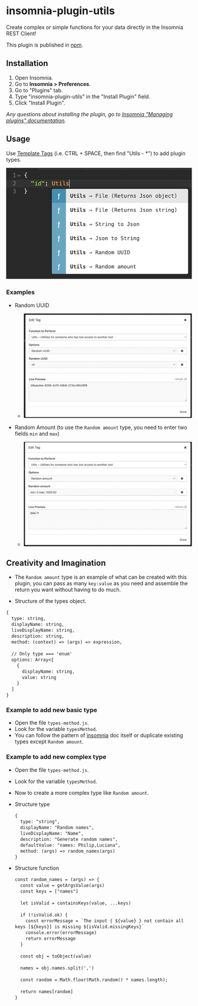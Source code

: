 # insomnia-plugin-utils

Create complex or simple functions for your data directly in the Insomnia REST Client!

This plugin is published in [npm](https://www.npmjs.com/package/insomnia-plugin-utils).


## Installation

1. Open Insomnia.
2. Go to **Insomnia > Preferences**.
3. Go to "Plugins" tab.
4. Type "insomnia-plugin-utils" in the "Install Plugin" field.
5. Click "Install Plugin".

_Any questions about installing the plugin, go to [Insomnia "Managing plugins" documentation](https://support.insomnia.rest/article/26-plugins#managing-plugins)._


## Usage

Use [Template Tags](https://docs.insomnia.rest/insomnia/template-tags) (i.e. CTRL + SPACE, then find "Utils - *") to add plugin types.

![Screenshot](https://raw.githubusercontent.com/Puglielli/insomnia-plugin-utils/main/docs/images/template-tags-utils.png)

### Examples

- Random UUID
  - ![Screenshot](https://raw.githubusercontent.com/Puglielli/insomnia-plugin-utils/main/docs/images/example-uuid.png)

- Random Amount (to use the `Random amount` type, you need to enter two fields `min` and `max`)
  - ![Screenshot](https://raw.githubusercontent.com/Puglielli/insomnia-plugin-utils/main/docs/images/example-amount.png)


## Creativity and Imagination

- The `Random amount` type is an example of what can be created with this plugin, you can pass as many `key:value` as you need and assemble the return you want without having to do much.

- Structure of the types object.

```
{
  type: string,
  displayName: string,
  liveDisplayName: string,
  description: string,
  method: (context) => (args) => expression,

  // Only type === 'enum'
  options: Array<{
    {
      displayName: string,
      value: string
    }
  ]
}
```

### Example to add new basic type

- Open the file `types-method.js`.
- Look for the variable `typesMethod`.
- You can follow the pattern of [insomnia](https://docs.insomnia.rest/insomnia/template-tags) doc itself or duplicate existing types except `Random amount`.

### Example to add new complex type

- Open the file `types-method.js`.
- Look for the variable `typesMethod`.
- Now to create a more complex type like `Random amount`.

- Structure type
  ```
  {
    type: "string",
    displayName: "Random names",
    liveDisplayName: "Name",
    description: "Generate random names",
    defaultValue: "names: Philip,Luciana",
    method: (args) => random_names(args)
  }
  ```

- Structure function
  ```
  const random_names = (args) => {
    const value = getArgsValue(args)
    const keys = ["names"]

    let isValid = containsKeys(value, ...keys)

    if (!isValid.ok) {
      const errorMessage = `The input { ${value} } not contain all keys [${keys}] is missing ${isValid.missingKeys}`
      console.error(errorMessage)
      return errorMessage
    }

    const obj = toObject(value)

    names = obj.names.split(',')

    const random = Math.floor(Math.random() * names.length);

    return names[random]
  }
  ```
